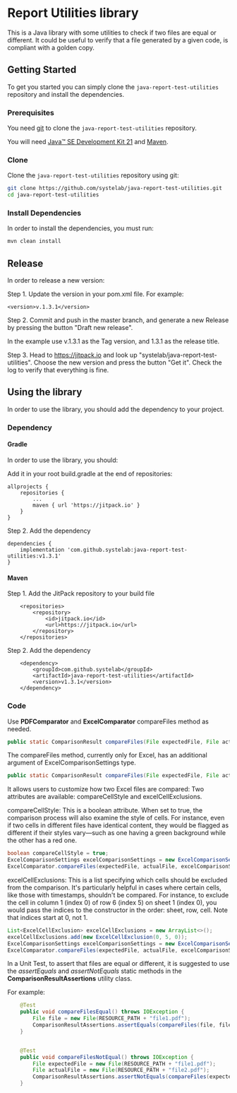 
# Report Utilities library

This is a Java library with some utilities to check if two files are equal or different. 
It could be useful to verify that a file generated by a given code, is compliant with a golden copy. 

## Getting Started

To get you started you can simply clone the `java-report-test-utilities` repository and install the dependencies.

### Prerequisites

You need [git][git] to clone the `java-report-test-utilities` repository.

You will need [Java™ SE Development Kit 21][jdk-download] and [Maven][maven].

### Clone

Clone the `java-report-test-utilities` repository using git:

```bash
git clone https://github.com/systelab/java-report-test-utilities.git
cd java-report-test-utilities
```

### Install Dependencies

In order to install the dependencies, you must run:

```bash
mvn clean install
```

## Release

In order to release a new version:

Step 1. Update the version in your pom.xml file. For example:

```
<version>v.1.3.1</version>
```

Step 2. Commit and push in the master branch, and generate a new Release by pressing the button "Draft new release".

In the example use v.1.3.1 as the Tag version, and 1.3.1 as the release title.

Step 3. Head to https://jitpack.io and look up "systelab/java-report-test-utilities". Choose the new version and press the button "Get it". Check the log to verify that everything is fine.


## Using the library

In order to use the library, you should add the dependency to your project.

### Dependency 
#### Gradle

In order to use the library, you should:

Add it in your root build.gradle at the end of repositories:

```
allprojects {
    repositories {
        ...
        maven { url 'https://jitpack.io' }
    }
}
```

Step 2. Add the dependency

```
dependencies {
    implementation 'com.github.systelab:java-report-test-utilities:v1.3.1'
}
```

#### Maven

Step 1. Add the JitPack repository to your build file

```
	<repositories>
		<repository>
		    <id>jitpack.io</id>
		    <url>https://jitpack.io</url>
		</repository>
	</repositories>
```

Step 2. Add the dependency

```
	<dependency>
	    <groupId>com.github.systelab</groupId>
	    <artifactId>java-report-test-utilities</artifactId>
	    <version>v1.3.1</version>
	</dependency>
```

### Code

Use **PDFComparator** and **ExcelComparator** compareFiles method as needed. 

```java
public static ComparisonResult compareFiles(File expectedFile, File actualFile)
```
The compareFiles method, currently only for Excel, has an additional argument of ExcelComparisonSettings type. 

```java
public static ComparisonResult compareFiles(File expectedFile, File actualFile, ExcelComparisonSettings excelComparisonSettings)
```

It allows users to customize how two Excel files are compared:
Two attributes are available: compareCellStyle and excelCellExclusions.

compareCellStyle: This is a boolean attribute. When set to true, the comparison process will also examine the style of cells. 
For instance, even if two cells in different files have identical content, they would be flagged as different if their styles vary—such as one having a green background while the other has a red one.

```java
boolean compareCellStyle = true;
ExcelComparisonSettings excelComparisonSettings = new ExcelComparisonSettings(compareCellStyle);
ExcelComparator.compareFiles(expectedFile, actualFile, excelComparisonSettings);
```

excelCellExclusions: This is a list specifying which cells should be excluded from the comparison. It's particularly helpful in cases where certain cells, like those with timestamps, shouldn't be compared. 
For instance, to exclude the cell in column 1 (index 0) of row 6 (index 5) on sheet 1 (index 0), you would pass the indices to the constructor in the order: sheet, row, cell. Note that indices start at 0, not 1.

```java
List<ExcelCellExclusion> excelCellExclusions = new ArrayList<>();
excelCellExclusions.add(new ExcelCellExclusion(0, 5, 0));
ExcelComparisonSettings excelComparisonSettings = new ExcelComparisonSettings(excelCellExclusions);
ExcelComparator.compareFiles(expectedFile, actualFile, excelComparisonSettings);
```

In a Unit Test, to assert that files are equal or different, it is suggested to use the *assertEquals* and *assertNotEquals* static methods in the **ComparisonResultAssertions** utility class.

For example:

```java
    @Test
    public void compareFilesEqual() throws IOException {
        File file = new File(RESOURCE_PATH + "file1.pdf");
        ComparisonResultAssertions.assertEquals(compareFiles(file, file));
    }


    @Test
    public void compareFilesNotEqual() throws IOException {
        File expectedFile = new File(RESOURCE_PATH + "file1.pdf");
        File actualFile = new File(RESOURCE_PATH + "file2.pdf");
        ComparisonResultAssertions.assertNotEquals(compareFiles(expectedFile, actualFile));
    }
```

[git]: https://git-scm.com/
[archunit]: https://www.archunit.org/
[maven]: https://maven.apache.org/download.cgi
[jdk-download]: http://www.oracle.com/technetwork/java/javase/downloads
[JEE]: http://www.oracle.com/technetwork/java/javaee/tech/index.html
[junit]: https://junit.org/junit5/
